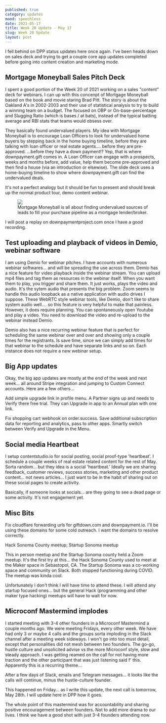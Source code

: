 ```yaml
---
published: true
category: updates
mood: speechless
date: 2021-05-17
title: Week 20 Update - May 17
slug: Week 20 Update
layout: post
---
```


I fell behind on DPP status updates here once again.  I've been heads down on sales deck and trying to get a couple core app updates completed before going into content creation and marketing mode.


## Mortgage Moneyball Sales Pitch Deck

I spent a good portion of the Week 20 of 2021 working on a sales "content" deck for webinars.   I can up with this concenpt of Mortgage Moneyball based on the book and movie staring Brad Pitt.  The story is about the Oakland A's in 2002-2003 and their use of statistical analysis to try to build a winning team on a budget.  The focused on OBP or On-base-percentage and Slugging Ratio (which is bases / at bats), instead of the typical batting average and RBI stats that teams would obsess over.  

They basically found undervalued players.  My idea with Mortgage Moneyball is to encourage Loan Officers to look for undervalued home buyers by stepping back in the home buying timeline, before they are talking with loan officer or real estate agents.... before they are pre-approved.  ...before they have a down payment!?  Yep, that is where downpayment.gift comes in.  A Loan Officer can engage with a prospects, weeks and months before, add value, help them become pre-approved and then find a house (via an introduction or elsewise).  The slide deck uses a home-buying timeline to show where downpayment.gift can find the undervalued deals.

It's not a perfect analogy but it should be fun to present and should break up the normal product tour, demo content webinar.

<figure class="aligncenter">
    <img width="" src="/assets/images/screenshots/mortgage-moneyball-slides.png" />
    <figcaption>Mortgage Moneyball is all about finding undervalued sources of leads to fill your purchase pipeline as a mortgage lender/broker.</figcaption>
</figure>

I will post a replay on downpaymentproject.com once I have a good recording.

<!--more-->

## Test uploading and playback of videos in Demio, webinar software

I am using Demio for webinar pitches.  I have accounts with numerous webinar softwares... and will be spreading the use across them.  Demio has a nice feature for video playback inside the webinar stream. You can upload mp4 files and tag them as resources in the webinar itself.  When you want them to play, you trigger and share them.  It just works, plays the video and audio.   It's the sytem audio that presents the big problem.  Zoom seems to handle this audio loopback as a native application with audio drives I suppose.  These WebRTC style webinar tools, like Demio, don't like to share system audio well.... so this feature is very helpful to make that painless.  However, it does require planning. You can spontaneously open Youtube and play a video.  You need to download the video and re-upload to the webinar instead Demio.

Demio also has a nice recurring webinar feature that is perfect for scheduling the same webinar over and over and showing only a couple times for the registrants.   Is save time, since we can simply add times for that webinar to the schedule and have separate links and so on.   Each instance does not require a new webinar setup.


## Big App updates

Okay, the big app updates are mostly at the end of the week and next week... all around Stripe integration and jumping to Custom Connect accounts.  Here are a few others...

Add simple upgrade link in profile menu.  A Partner signs up and needs to Verify there free trial.  They can Upgrade in app to an Annual plan with one link.

Fix shopping cart webhook on order.success.  Save additional subscription data for reporting and analytics, pass to other apps.   Smartly switch between Verify and Upgrade in the Menu.

## Social media Heartbeat

I setup contentstudio.io for social posting, social proof-type 'heartbeat'.  I schedule a couple weeks of real estate related content for the rest of May.   Sorta random... but they idea is a social 'heartbeat.'   Ideally we are sharing feedback, customer reviews, success stories, marketing and other product content... not news articles... I just want to be in the habit of sharing out on these social pages to create activity. 

Basically, if someone looks at socials... are they going to see a dead page or some activity.  It's not engagement yet.

## Misc Bits

Fix cloudflare forwarding urls for giftdown.com and downpayment.io.  I'll be using these domains for some cold outreach.  I want the domains to resolve correctly.

Hack Sonoma County meetup; Startup Sonoma meetup

This in person meetup and the Startup Sonoma county held a Zoom meetup.  It's the first try at this... the Hack Sonoma County used to meet at the Maker space in Sebastopol, CA.   The Startup Sonoma was a co-working space and community on Slack. Both stopped functioning during COVID.  The meetup was kinda cool.

Unfortunately I don't think I will have time to attend these.   I will attend any startup focused ones... but the general Hack (programming and other maker type hacking) meetups will have to wait for now.

## Microconf Mastermind implodes

I started meeting with 3-4 other founders in a Microconf Mastermind a couple months ago.  We were meeting Fridays, every other week.  We have had only 3 or maybe 4 calls and the groups sorta imploding in the Slack channel after a meeting week sideways.  I won't go into too must detail, except that personalities did not mesh between two founders.  The go-go, hustle culture and unsolicited advise vs the more Microconf style, slow and steady approach.  I was getting reamed on the call for not having more traction and the other participant that was just listening said f' this.   Apparently this is a recurring theme...

After a few days of Slack, emails and Telegram messages... it looks like the calls will continue, minus the hustle-culture founder.

This happened on Friday... as I write this update, the next call is tomorrow, May 28th.  I will update here in DPP how it goes. 

The whole point of this mastermind was for accountability and sharing positive encouragement between founders.  Not to add more drama to our lives.  I think we have a good shot with just 3-4 founders attending now.  




    